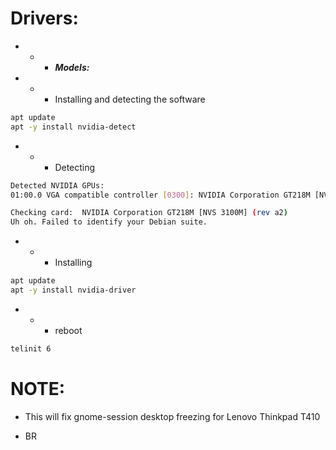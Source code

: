 # Drivers:

- - - ***Models:***

- - - Installing and detecting the software
```bash
apt update
apt -y install nvidia-detect
```
- - - Detecting
```bash
Detected NVIDIA GPUs:
01:00.0 VGA compatible controller [0300]: NVIDIA Corporation GT218M [NVS 3100M] [10de:0a6c] (rev a2)

Checking card:  NVIDIA Corporation GT218M [NVS 3100M] (rev a2)
Uh oh. Failed to identify your Debian suite.
```
- - - Installing
```bash 
apt update
apt -y install nvidia-driver
```
- - - reboot
```bash 
telinit 6
```
# NOTE:
- This will fix gnome-session desktop freezing for Lenovo Thinkpad T410

- BR
